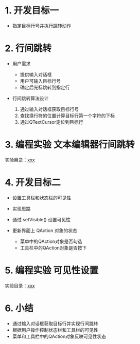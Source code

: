 
# 1. 开发目标一
- 指定目标行号并执行跳转动作

# 2. 行间跳转
- 用户需求
    - 提供输入对话框
    - 用户可输入目标行号
    - 确定后光标跳转到指定行

- 行间跳转算法设计
    1. 通过输入对话框获取目标行号
    2. 查找换行符的位置计算目标行第一个字符的下标
    3. 通过QTextCursor定位到目标行

# 3. 编程实验 文本编辑器行间跳转
实验目录：[xxx](vx_attachments\xxx)

# 4. 开发目标二
- 设置工具栏和状态栏的可见性

- 实现思路
- 通过 setVisible() 设置可见性
- 更新界面上 QAction 对象的状态
    - 菜单中的QAction对象是否勾选
    - 工具栏中的QAction对象是否按下

# 5. 编程实验 可见性设置
实验目录：[xxx](vx_attachments\xxx)

# 6. 小结
- 通过输入对话框获取目标行并实现行间跳转
- 根据用户操作控制状态栏和工具栏的可见性
- 菜单和工具栏中的QAction对象反映可见性状态